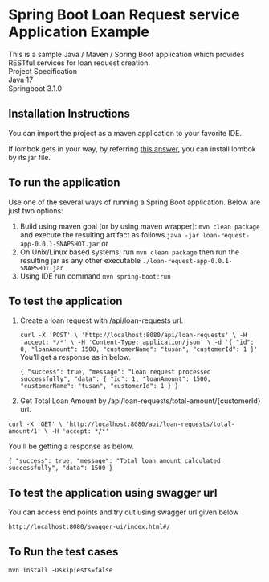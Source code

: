 # Spring Boot Loan Request service Application Example

This is a sample Java / Maven / Spring Boot application which provides RESTful services for loan request creation.
<br>Project Specification
<br>Java 17
<br>Springboot 3.1.0

## Installation Instructions
You can import the project as a maven application to your favorite IDE.

If lombok gets in your way, by referring [this answer](https://stackoverflow.com/a/22332248/4130569), you can install lombok by its jar file.

## To run the application
Use one of the several ways of running a Spring Boot application. Below are just two options:

1. Build using maven goal (or by using maven wrapper): `mvn clean package` and execute the resulting artifact as follows `java -jar loan-request-app-0.0.1-SNAPSHOT.jar` or
2. On Unix/Linux based systems: run `mvn clean package` then run the resulting jar as any other executable `./loan-request-app-0.0.1-SNAPSHOT.jar`
3. Using IDE run command `mvn spring-boot:run`

## To test the application
1. Create a loan request with /api/loan-requests url.

    `curl -X 'POST' \
   'http://localhost:8080/api/loan-requests' \
   -H 'accept: */*' \
   -H 'Content-Type: application/json' \
   -d '{
   "id": 0,
   "loanAmount": 1500,
   "customerName": "tusan",
   "customerId": 1
   }'`
You'll get a response as in below.

    `{
   "success": true,
   "message": "Loan request processed successfully",
   "data": {
   "id": 1,
   "loanAmount": 1500,
   "customerName": "tusan",
   "customerId": 1
   }
   }`
2. Get Total Loan Amount by /api/loan-requests/total-amount/{customerId} url.

`curl -X 'GET' \
'http://localhost:8080/api/loan-requests/total-amount/1' \
-H 'accept: */*'`

You'll be getting a response as below.

`{
"success": true,
"message": "Total loan amount calculated successfully",
"data": 1500
}`


## To test the application using swagger url

You can access end points and try out using swagger url given below

`http://localhost:8080/swagger-ui/index.html#/`

## To Run the test cases

`mvn install -DskipTests=false`